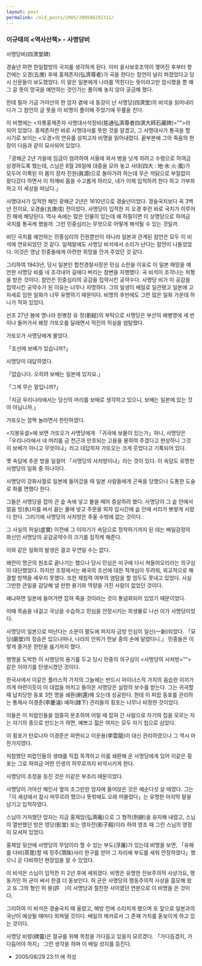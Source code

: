 ```yaml
---
layout: post
permalink: /old_posts/2005/200508292311/
---
```


### 이규태의 &lt;역사산책&gt; - 사명당비

사명당비(四溟堂碑)
 

   경술년 하면 한일합방의 국치를 생각하게 된다. 이미 을사보호조약이 맺어진 후부터 항간에는 오경(五庚) 후에 홍제존자(弘濟尊者)가 곡을 한다는 참언이 널리 퍼졌었다고 당시 신문들이 보도했었다. 이 말은 일본에게 나라를 먹힌다는 뜻이라고만 암시했을 뿐 왜 그 글 뜻이 망국을 예언하는 것인가는 풀이해 놓지 않아 궁금해 했다.

   한데 필자 기금 가야산의 한 암자 곁에 네 동강이 난 사명당(四溟堂)의 비석을 읽어내리다가 그 참언의 글 뜻을 이 비명이 풀이해 주었기에 무릎을 친다.

   이 비명에는 <자통홍제존자 사명대사석장비(慈通弘濟尊者四溟大師石藏碑)="">라 되어 있었다. 홍제존자란 바로 사명대사를 뜻한 것을 알겠고, 그 사명대사가 통곡을 할 시기로 보이는 <오경>의 연유를 살피고자 비명을 읽어내렸다. 끝부분에 그의 죽음의 현장이 다음과 같이 묘사되어 있었다.

   「광해군 2년 가을에 임금이 염려하여 서울에 와서 병을 낫게 하려고 수령으로 하여금 상경하도록 했는데, 스님은 8월 26일에 대중을 모아 놓고 사대(四大 : 地·水·火·風)가 모두어 이룩된 이 몸이 장차 진원(眞源)으로 돌아가려 하는데 무슨 까닭으로 부질없이 왔다갔다 하면서 이 허깨비 몸을 수고롭게 하리오, 내가 이제 입적하려 한다 하고 가부좌하고 이 세상을 떠났다.」

   사명대사가 입적한 해인 광해군 2년은 1610년으로 경술년이었다. 경술국치보다 꼭 3백년 전이요, 오경술(五庚戌) 전이었다. 사명당이 입적한 지 오경 후란 바로 국치가 이루어진 해에 해당된다. 역사 속에는 많은 인물이 있는데 왜 하필이면 이 상명당으로 하여금 국치를 통곡케 했을까. 그런 민중심리는 무엇으로 어떻게 해석될 수 있는 것일까.

   비단 국치를 예언하는 민중심리의 진원뿐만이 아니라 일본과 관계된 참언은 모두 이 비석에 연유되었던 것 같다. 일제말에도 사명당 비석에서 소리가 난다는 참언이 나돌았었다. 이것은 영남 민중들에게 아련한 희망을 안겨 주었던 것 같다.

   그리하여 1943년, 당시 일본인 합천경찰서장은 민심 소란을 이유로 이 일본 패망을 예언한 사명당 비를 네 조각내어 길에다 버리는 참변을 자행했다. 곡 비석이 조각나는 처형을 받은 것이다. 참언은 민중심리의 공감을 집약시킨 공약수다. 사명당 비가 이 공감을 집약시킨 공약수가 된 이유는 너무나 자명하다. 그의 일생이 배일로 일관됐고 일본에 고자세로 임한 일화가 너무 유명하기 때문이다. 비명의 후반에도 그런 많은 일화 가운데 하나가 적혀 있었다.
 

   선조 27년 봄에 명나라 원병장 유 정(劉綎)의 부탁으로 사명당은 부산의 왜병영에 세 번이나 들어가서 왜장 가또오를 달래면서 적진의 허실을 염탐했다.

   가또오가 사명당에게 물었다.

   「조선에 보배가 있습니까?」

   사명당이 대답하였다.

   「없습니다. 오히려 보배는 일본에 있지요.」

   「그게 무슨 말입니까?」

   「지금 우리나라에서는 당신의 머리를 보배로 생각하고 있으니, 보배는 일본에 있는 것이 아닙니까.」

   가또오는 깜짝 놀라면서 한탄하였다.


   <지봉유설>에 보면 가또오가 사명당에게 「귀국에 보물이 있는가」하니, 사명당은 「우리나라에서 네 머리를 금 천근과 만호되는 고을을 봉하여 주겠다고 현상하니 그것이 보배가 아니고 무엇이냐」라고 대답하자 가또오는 크게 웃었다고 기록되어 있다.

   옛 속담에 추운 방을 일컬어 「사명당의 사처방이냐」라는 것이 있다. 이 속담도 유명한 사명당의 일화 중 하나이다.

   사명당이 강화사절로 일본에 들어갔을 때 일본 사람들에게 곤욕을 당했으나 도통한 도술로 화를 면했다 한다.

   그들은 사명당을 잡아 큰 솥 속에 넣고 불을 떼어 증살하려 했다. 사명당이 그 솥 안에서 얼음 빙(氷)자를 써서 끓는 물에 넣고 주문을 외자 삽시간에 솥 안에 서리가 뽀얗게 서렸다 한다. 그러기에 사명당의 사처방은 추울 수밖에 없는 것이다.

   그 사실의 허실(虛實) 이전에 그 이야기가 속담으로 정착하기까지 된 데는 배일감정의 화신인 사명당의 공감공약수의 크기를 짐작케 해준다.

   이와 같은 일화의 발생은 결코 우연일 수는 없다.

   왜란이 명군의 원조로 끝나기는 했으나 당시 민심은 미구에 다시 쳐들어오리라는 의구심이 대단했었다. 하지만 조정에서는 왜국의 조선에 대한 적개심이 두려워, 외교적으로 해결할 방책을 세우지 못했다. 또한 재침력 여부의 염탐을 할 엄두도 못내고 있었다. 사실 그만한 큰일을 감당해 낼 만한 용기와 역량을 가진 사람이 없었던 것이다.

   왜냐하면 일본에 들어가면 잡혀 죽을 것이라는 것이 통념화되어 있었기 때문이었다.

   이때 목숨을 내걸고 국낭을 수습하고 민심을 안정시키는 희생물로 나선 이가 사명당이었다.

   사명당이 일본으로 떠난다는 소문이 팔도에 퍼지자 금방 인심이 일신(一新)되었다. 「묘당(廟堂)의 정승은 있으나마나, 나라의 안위가 한낱 중의 손에 달렸다니.」 민중들은 이렇게 즐거운 한탄을 읊기까지 했다.

   행명을 도박한 이 사명당의 용기를 두고 당시 민중의 의구심이 <사명당의 사처방="">같은 이야기를 탄생시켰던 것이다.

   한국사에서 이같은 플러스적 가치의 그늘에는 반드시 마이너스적 가치의 음습한 이끼가 끼게 마련이듯이 이 대업을 마치고 돌아온 사명당은 실망의 보수를 받는다. 그는 귀국할 때 납치당한 동포 3천 명을 쇄환(刷還)해 오는데 성공한다. 한데 이 피랍 동포를 관리하는 통제사 이경준(李慶濬) 예하(隷下) 관리들의 횡포는 너무나 비정한 것이었다.

   이들은 이 피랍인들을 엄중히 문초하여 어릴 때 잡혀 간 사람으로 자기의 집을 모르는 자는 자기의 종으로 만드는가 하면, 예쁘고 젋은 여자는 모두 자기 첩으로 삼았다.

   이 횡포가 탄로나자 이경준은 파면되고 이운용(李雲龍)이 대신 관리하였으나 그 역시 마찬가지였다.

   처참했던 피랍인들의 생태를 직접 목격하고 이를 쇄환해 온 사명당에게 있어 이같은 횡포는 그로 하여금 어떤 인생의 허무로까지 비약시키게 한다.

   사명당이 조정을 등진 것은 이같은 부조리 때문이었다.

   사명당이 가야산 해인사 옆의 조그만한 암자에 들어앉은 것은 예순다섯 살 때였다. 그는 「이 세상에서 잠시 머무르려 했으나 뜻밖에도 오래 머물렀다」는 유명한 마지막 말을 남기고 입적하였다.

   스님이 거처했던 암자는 지금 홍제암(弘濟庵)으로 그 형적(刑跡)을 유지해 내렸고, 스님이 열반했던 방은 영당(影堂) 또는 영자전(影子殿)이라 하여 영조 때 그린 스님의 영정이 모셔져 있었다.

   홍제암 뒷산에 사명당의 무덤이라 할 수 있는 부도(浮屠)가 있는데 비명을 보면, 「유해를 다비(茶毘)할 때 정주(頂珠)사리 한구를 얻어 그 자리에 부도를 세워 안장하였다」했으니 곧 다비하던 현장임을 알 수 있었다.

   이 비석은 스님이 입적한 지 2년 후에 세워졌다. 비명은 유명한 진보주의적 사상가요, 행동가인 허 균이 써서 한결 더 돋보인다. 허 균은 사명당의 행동주의적 사상을 흠모해 왔고 또 그의 형인 허 봉(許　)이 사명당과 절친한 사이였던 연분으로 이 비명을 쓴 것이다.

   그리하여 이 비석은 경술국치 때 울렸고, 해방 전에 소리치게 했으며 또 앞으로 일본과의 국난이 예상될 때마다 외쳐댈 것이다. 배일의 메카로서 그 존재 가치를 돋보이게 하고 있는 것이다.

   사명당 비령(碑靈)은 절규를 위해 목청을 가다듬고 있을지 모르겠다. 「가다듬겠지, 가다듬어야 하지」 그런 생각을 하며 이 배일 성지를 등진다.





- 2005/08/29 23:11 에 작성